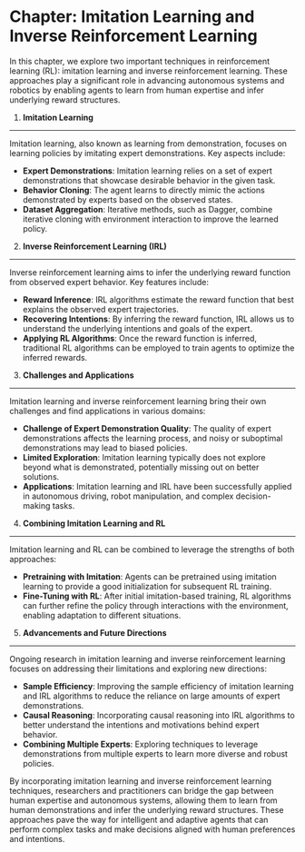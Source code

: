 Chapter: Imitation Learning and Inverse Reinforcement Learning
==============================================================

In this chapter, we explore two important techniques in reinforcement learning (RL): imitation learning and inverse reinforcement learning. These approaches play a significant role in advancing autonomous systems and robotics by enabling agents to learn from human expertise and infer underlying reward structures.

1. **Imitation Learning**
-------------------------

Imitation learning, also known as learning from demonstration, focuses on learning policies by imitating expert demonstrations. Key aspects include:

* **Expert Demonstrations**: Imitation learning relies on a set of expert demonstrations that showcase desirable behavior in the given task.
* **Behavior Cloning**: The agent learns to directly mimic the actions demonstrated by experts based on the observed states.
* **Dataset Aggregation**: Iterative methods, such as Dagger, combine iterative cloning with environment interaction to improve the learned policy.

2. **Inverse Reinforcement Learning (IRL)**
-------------------------------------------

Inverse reinforcement learning aims to infer the underlying reward function from observed expert behavior. Key features include:

* **Reward Inference**: IRL algorithms estimate the reward function that best explains the observed expert trajectories.
* **Recovering Intentions**: By inferring the reward function, IRL allows us to understand the underlying intentions and goals of the expert.
* **Applying RL Algorithms**: Once the reward function is inferred, traditional RL algorithms can be employed to train agents to optimize the inferred rewards.

3. **Challenges and Applications**
----------------------------------

Imitation learning and inverse reinforcement learning bring their own challenges and find applications in various domains:

* **Challenge of Expert Demonstration Quality**: The quality of expert demonstrations affects the learning process, and noisy or suboptimal demonstrations may lead to biased policies.
* **Limited Exploration**: Imitation learning typically does not explore beyond what is demonstrated, potentially missing out on better solutions.
* **Applications**: Imitation learning and IRL have been successfully applied in autonomous driving, robot manipulation, and complex decision-making tasks.

4. **Combining Imitation Learning and RL**
------------------------------------------

Imitation learning and RL can be combined to leverage the strengths of both approaches:

* **Pretraining with Imitation**: Agents can be pretrained using imitation learning to provide a good initialization for subsequent RL training.
* **Fine-Tuning with RL**: After initial imitation-based training, RL algorithms can further refine the policy through interactions with the environment, enabling adaptation to different situations.

5. **Advancements and Future Directions**
-----------------------------------------

Ongoing research in imitation learning and inverse reinforcement learning focuses on addressing their limitations and exploring new directions:

* **Sample Efficiency**: Improving the sample efficiency of imitation learning and IRL algorithms to reduce the reliance on large amounts of expert demonstrations.
* **Causal Reasoning**: Incorporating causal reasoning into IRL algorithms to better understand the intentions and motivations behind expert behavior.
* **Combining Multiple Experts**: Exploring techniques to leverage demonstrations from multiple experts to learn more diverse and robust policies.

By incorporating imitation learning and inverse reinforcement learning techniques, researchers and practitioners can bridge the gap between human expertise and autonomous systems, allowing them to learn from human demonstrations and infer the underlying reward structures. These approaches pave the way for intelligent and adaptive agents that can perform complex tasks and make decisions aligned with human preferences and intentions.
